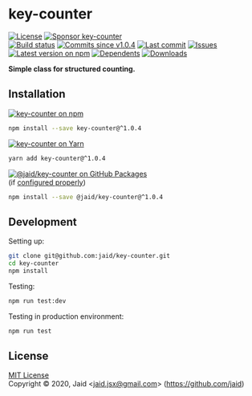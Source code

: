 # key-counter


<a href="https://raw.githubusercontent.com/jaid/key-counter/master/license.txt"><img src="https://img.shields.io/github/license/jaid/key-counter?style=flat-square" alt="License"/></a> <a href="https://github.com/sponsors/jaid"><img src="https://img.shields.io/badge/<3-Sponsor-FF45F1?style=flat-square" alt="Sponsor key-counter"/></a>  
<a href="https://actions-badge.atrox.dev/jaid/key-counter/goto"><img src="https://img.shields.io/endpoint.svg?style=flat-square&url=https%3A%2F%2Factions-badge.atrox.dev%2Fjaid%2Fkey-counter%2Fbadge" alt="Build status"/></a> <a href="https://github.com/jaid/key-counter/commits"><img src="https://img.shields.io/github/commits-since/jaid/key-counter/v1.0.4?style=flat-square&logo=github" alt="Commits since v1.0.4"/></a> <a href="https://github.com/jaid/key-counter/commits"><img src="https://img.shields.io/github/last-commit/jaid/key-counter?style=flat-square&logo=github" alt="Last commit"/></a> <a href="https://github.com/jaid/key-counter/issues"><img src="https://img.shields.io/github/issues/jaid/key-counter?style=flat-square&logo=github" alt="Issues"/></a>  
<a href="https://npmjs.com/package/key-counter"><img src="https://img.shields.io/npm/v/key-counter?style=flat-square&logo=npm&label=latest%20version" alt="Latest version on npm"/></a> <a href="https://github.com/jaid/key-counter/network/dependents"><img src="https://img.shields.io/librariesio/dependents/npm/key-counter?style=flat-square&logo=npm" alt="Dependents"/></a> <a href="https://npmjs.com/package/key-counter"><img src="https://img.shields.io/npm/dm/key-counter?style=flat-square&logo=npm" alt="Downloads"/></a>

**Simple class for structured counting.**





## Installation

<a href="https://npmjs.com/package/key-counter"><img src="https://img.shields.io/badge/npm-key--counter-C23039?style=flat-square&logo=npm" alt="key-counter on npm"/></a>

```bash
npm install --save key-counter@^1.0.4
```

<a href="https://yarnpkg.com/package/key-counter"><img src="https://img.shields.io/badge/Yarn-key--counter-2F8CB7?style=flat-square&logo=yarn&logoColor=white" alt="key-counter on Yarn"/></a>

```bash
yarn add key-counter@^1.0.4
```

<a href="https://github.com/jaid/key-counter/packages"><img src="https://img.shields.io/badge/GitHub Packages-@jaid/key--counter-24282e?style=flat-square&logo=github" alt="@jaid/key-counter on GitHub Packages"/></a>  
(if [configured properly](https://help.github.com/en/github/managing-packages-with-github-packages/configuring-npm-for-use-with-github-packages))

```bash
npm install --save @jaid/key-counter@^1.0.4
```





















## Development



Setting up:
```bash
git clone git@github.com:jaid/key-counter.git
cd key-counter
npm install
```
Testing:
```bash
npm run test:dev
```
Testing in production environment:
```bash
npm run test
```


## License
[MIT License](https://raw.githubusercontent.com/jaid/key-counter/master/license.txt)  
Copyright © 2020, Jaid \<jaid.jsx@gmail.com> (https://github.com/jaid)
